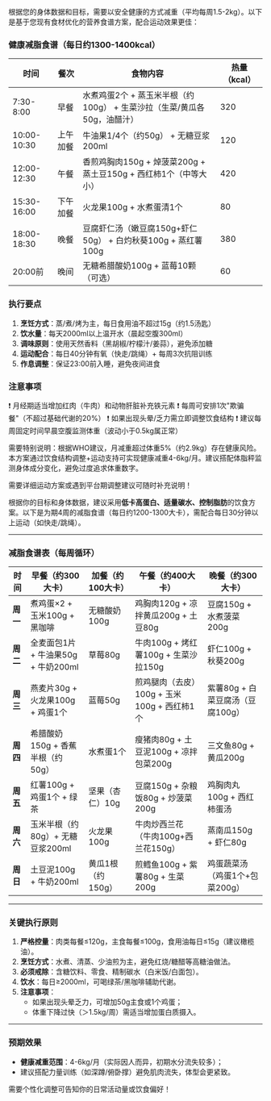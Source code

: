 根据您的身体数据和目标，需要以安全健康的方式减重（平均每周1.5-2kg）。以下是基于您现有食材优化的营养食谱方案，配合运动效果更佳：

### 健康减脂食谱（每日约1300-1400kcal）

| 时间        | 餐次     | 食物内容                                                     | 热量（kcal） |
| ----------- | -------- | ------------------------------------------------------------ | ------------ |
| 7:30-8:00   | 早餐     | 水煮鸡蛋2个 + 蒸玉米半根（约100g） + 生菜沙拉（生菜/黄瓜各50g，油醋汁） | 320          |
| 10:00-10:30 | 上午加餐 | 牛油果1/4个（约50g） + 无糖豆浆200ml                         | 120          |
| 12:00-12:30 | 午餐     | 香煎鸡胸肉150g + 焯菠菜200g + 蒸土豆150g + 西红柿1个（中等大小） | 420          |
| 15:30-16:00 | 下午加餐 | 火龙果100g + 水煮蛋清1个                                     | 80           |
| 18:00-18:30 | 晚餐     | 豆腐虾仁汤（嫩豆腐150g+虾仁50g） + 白灼秋葵100g + 蒸红薯100g | 380          |
| 20:00前     | 晚间     | 无糖希腊酸奶100g + 蓝莓10颗（可选）                          | 60           |

### 执行要点
1. **烹饪方式**：蒸/煮/烤为主，每日食用油不超过15g（约1.5汤匙）
2. **饮水量**：每天2000ml以上温开水（晨起空腹300ml）
3. **调味原则**：使用天然香料（黑胡椒/柠檬汁/姜蒜），避免添加糖
4. **运动配合**：每日40分钟有氧（快走/跳绳）+ 每周3次抗阻训练
5. **作息调整**：保证23:00前入睡，避免夜间进食

### 注意事项
❗️ 月经期适当增加红肉（牛肉）和动物肝脏补充铁元素
❗️ 每周可安排1次"欺骗餐"（不超过基础代谢的20%）
❗️ 如果出现头晕/乏力需立即调整饮食结构
❗️ 建议每周固定时间早晨空腹监测体重（波动小于0.5kg属正常）

需要特别说明：根据WHO建议，月减重超过体重5%（约2.9kg）存在健康风险。本方案通过饮食结构调整+运动支持可实现健康减重4-6kg/月。建议搭配体脂秤监测身体成分变化，避免过度追求体重数字。

需要详细运动方案或遇到平台期调整建议可随时补充说明！









根据你的目标和身体数据，建议采用**低卡高蛋白、适量碳水、控制脂肪**的饮食方案。以下是为期4周的减脂食谱（每日约1200-1300大卡），需配合每日30分钟以上运动（如快走/跳绳）。

---

### **减脂食谱表（每周循环）**
| 时间     | 早餐（约300大卡）                   | 加餐（约100大卡） | 午餐（约400大卡）                           | 晚餐（约300大卡）                |
| -------- | ----------------------------------- | ----------------- | ------------------------------------------- | -------------------------------- |
| **周一** | 煮鸡蛋×2 + 玉米100g + 黑咖啡        | 无糖酸奶100g      | 鸡胸肉120g + 凉拌黄瓜200g + 土豆80g         | 豆腐150g + 水煮菠菜200g          |
| **周二** | 全麦面包1片 + 牛油果50g + 牛奶200ml | 草莓80g           | 牛肉100g + 烤红薯100g + 生菜沙拉150g        | 虾仁100g + 秋葵200g              |
| **周三** | 燕麦片30g + 火龙果100g + 鸡蛋1个    | 蓝莓50g           | 煎鸡腿肉（去皮）100g + 玉米100g + 西红柿1个 | 紫薯80g + 白菜豆腐汤（豆腐100g） |
| **周四** | 希腊酸奶150g + 香蕉半根（约50g）    | 水煮蛋1个         | 瘦猪肉80g + 土豆泥100g + 凉拌包菜200g       | 三文鱼80g + 黄瓜200g             |
| **周五** | 红薯100g + 鸡蛋1个 + 绿茶           | 坚果（杏仁）10g   | 豆腐150g + 杂粮饭80g + 炒菠菜200g           | 鸡胸肉丸100g + 西红柿蛋汤        |
| **周六** | 玉米半根（约80g）+ 无糖豆浆200ml    | 火龙果100g        | 牛肉炒西兰花（牛肉100g+西兰花150g）         | 蒸南瓜150g + 虾仁80g             |
| **周日** | 土豆泥100g + 牛奶200ml              | 黄瓜1根（约150g） | 煎鳕鱼100g + 紫薯80g + 生菜200g             | 鸡蛋蔬菜汤（鸡蛋1个+包菜200g）   |

---

### **关键执行原则**
1. **严格控量**：肉类每餐≤120g，主食每餐≤100g，食用油每日≤15g（建议橄榄油）。
2. **烹饪方式**：水煮、清蒸、少油煎为主，避免红烧/糖醋等高糖油做法。
3. **必须戒除**：含糖饮料、零食、精制碳水（白米饭/白面包）。
4. **饮水**：每日≥2000ml，可喝绿茶/黑咖啡辅助代谢。
5. **注意事项**：  
   - 如果出现头晕乏力，可增加50g主食或1个鸡蛋；  
   - 体重下降过快（＞1.5kg/周）需适当增加蛋白质摄入。

---

### **预期效果**
- **健康减重范围**：4-6kg/月（实际因人而异，初期水分流失较多）；  
- 建议搭配力量训练（如深蹲/俯卧撑）避免肌肉流失，体型会更紧致。

需要个性化调整可告知你的日常活动量或饮食偏好！